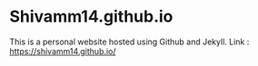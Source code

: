 # Shivamm14.github.io
This is a personal website hosted using Github and Jekyll.
Link : https://shivamm14.github.io/
